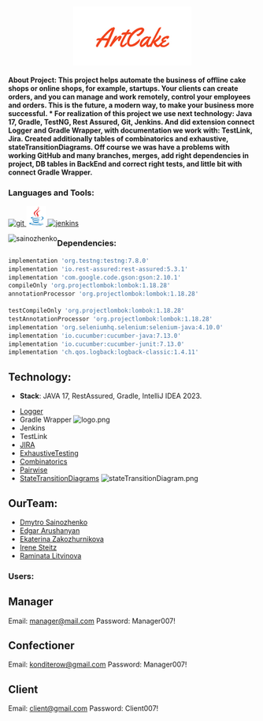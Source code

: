<h4 align="center">
  <img alt="logo" src="src/test/resources/git/logo.png">
</h4>
<strong>
About Project:
This project helps automate the business of offline cake shops or online shops, for example, startups. Your clients can create orders, and you can manage and work remotely, control your employees and orders. This is the future, a modern way, to make your business more successful.
* For realization of this project we use next technology: Java 17, Gradle, TestNG, Rest Assured, Git, Jenkins. And did extension connect Logger and Gradle Wrapper, with documentation we work with: TestLink, Jira.
Created additionally tables of combinatorics and exhaustive, stateTransitionDiagrams.
Off course we was have a problems with working GitHub and many branches, merges, add right dependencies in project, DB tables in BackEnd and correct right tests, and little bit with connect Gradle Wrapper.
</strong>

<h3 align="left">Languages and Tools:</h3>
<p align="left"> <a href="https://git-scm.com/" target="_blank" rel="noreferrer"> <img src="https://www.vectorlogo.zone/logos/git-scm/git-scm-icon.svg" alt="git" width="40" height="40"/> </a> <a href="https://www.java.com" target="_blank" rel="noreferrer"> <img src="https://raw.githubusercontent.com/devicons/devicon/master/icons/java/java-original.svg" alt="java" width="40" height="40"/> </a> <a href="https://www.jenkins.io" target="_blank" rel="noreferrer"> <img src="https://www.vectorlogo.zone/logos/jenkins/jenkins-icon.svg" alt="jenkins" width="40" height="40"/> </a> </p>

<p><img align="left" src="https://github-readme-stats.vercel.app/api/top-langs?username=sainozhenko&show_icons=true&locale=en&layout=compact" alt="sainozhenko" /></p>

### Dependencies:

```gradle
implementation 'org.testng:testng:7.8.0'
implementation 'io.rest-assured:rest-assured:5.3.1'
implementation 'com.google.code.gson:gson:2.10.1'
compileOnly 'org.projectlombok:lombok:1.18.28'
annotationProcessor 'org.projectlombok:lombok:1.18.28'

testCompileOnly 'org.projectlombok:lombok:1.18.28'
testAnnotationProcessor 'org.projectlombok:lombok:1.18.28'
implementation 'org.seleniumhq.selenium:selenium-java:4.10.0'
implementation 'io.cucumber:cucumber-java:7.13.0'
implementation 'io.cucumber:cucumber-junit:7.13.0'
implementation 'ch.qos.logback:logback-classic:1.4.11'
``` 

## Technology:
- **Stack**: JAVA 17, RestAssured, Gradle, IntelliJ IDEA 2023. 
* [Logger](https://drive.google.com/file/d/1GUH7oS-nrXQEUSlXimil_jF8ypImt6I3/view?usp=sharing)
* Gradle Wrapper
![logo.png](https://github.com/OlegKarimov/ArtCake_QA/blob/features/G4-138-Readme/src/test/resources/git/test%20coverage.png)
* Jenkins
* TestLink
* [JIRA](https://ait-learn.atlassian.net/jira/software/projects/G4/boards/17)
* [ExhaustiveTesting](https://docs.google.com/spreadsheets/d/1PtDNVdbnNxmiD69ewNuRi4A8x2tJqN62/edit?usp=sharing&ouid=108218146103269297215&rtpof=true&sd=true)
* [Combinatorics](https://docs.google.com/spreadsheets/d/1zQ0h7WvOutvFR0TaTQO4spvBDTTDVvL-/edit?usp=sharing&ouid=108218146103269297215&rtpof=true&sd=true)
* [Pairwise](https://docs.google.com/spreadsheets/d/1zQ0h7WvOutvFR0TaTQO4spvBDTTDVvL-/edit#gid=1885963630)
* [StateTransitionDiagrams](https://drive.google.com/file/d/1jCZeOHxK_pK9AB5j_re0mh_bIjYfGGzv/view)
![stateTransitionDiagram.png](https://github.com/OlegKarimov/ArtCake_QA/blob/features/G4-138-Readme/src/test/resources/git/stateTransitionDiagram.png)


## OurTeam:
* [Dmytro Sainozhenko](https://github.com/Sainozhenko)
* [Edgar Arushanyan](https://github.com/Edgar-Arushanyan)
* [Ekaterina Zakozhurnikova](https://github.com/ezakozhurnikova)
* [Irene Steitz](https://github.com/Main77x)
* [Raminata Litvinova](https://github.com/Raminata)



### Users:
## Manager
Email: manager@mail.com
Password: Manager007!

## Confectioner
Email: konditerow@gmail.com
Password: Manager007!

## Client
Email: client@gmail.com
Password: Client007!
